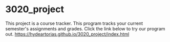 # 3020_project
This project is a course tracker.
This program tracks your current semester's assignments and grades.
Click the link below to try our program out.
https://hydeartorias.github.io/3020_project/index.html
